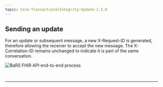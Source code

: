 ```yaml
---
topic: Core-TransactionalIntegrity-Update-1.2.0
---
```


## Sending an update

For an update or subsequent message, a new X-Request-ID is generated, therefore allowing the receiver to accept the new message. The X-Correlation-ID remains unchanged to indicate it is part of the same conversation.

![BaRS FHIR API end-to-end process](https://raw.githubusercontent.com/NHSDigital/NHSDigital-FHIR-BookingAndReferrals/main/BaRS-images/images/TransactionIntegrity/Sending-An-Update-1.0.0.svg)

<br>
<hr>